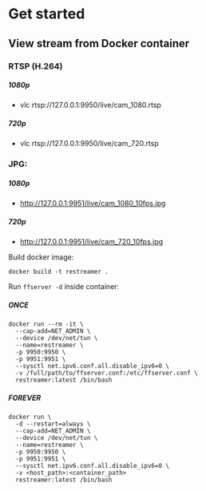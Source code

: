 # Get started

## View stream from Docker container
### RTSP (H.264)
##### 1080p
 - vlc rtsp://127.0.0.1:9950/live/cam_1080.rtsp
##### 720p
 - vlc rtsp://127.0.0.1:9950/live/cam_720.rtsp
 
### JPG:
##### 1080p
 - http://127.0.0.1:9951/live/cam_1080_10fps.jpg
##### 720p
 - http://127.0.0.1:9951/live/cam_720_10fps.jpg

Build docker image:
```
docker build -t restreamer .
```

Run `ffserver -d` inside container:
##### ONCE
```
docker run --rm -it \
  --cap-add=NET_ADMIN \
  --device /dev/net/tun \
  --name=restreamer \
  -p 9950:9950 \
  -p 9951:9951 \
  --sysctl net.ipv6.conf.all.disable_ipv6=0 \
  -v /full/path/to/ffserver.conf:/etc/ffserver.conf \
  restreamer:latest /bin/bash
```
##### FOREVER
```
docker run \
  -d --restart=always \
  --cap-add=NET_ADMIN \
  --device /dev/net/tun \
  --name=restreamer \
  -p 9950:9950 \
  -p 9951:9951 \
  --sysctl net.ipv6.conf.all.disable_ipv6=0 \
  -v <host_path>:<container_path> 
  restreamer:latest /bin/bash
```

